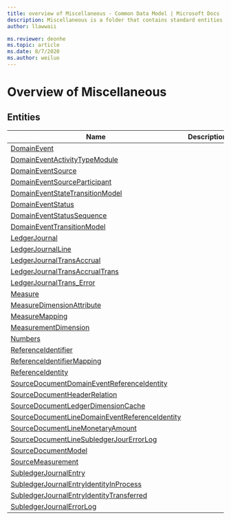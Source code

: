 ```yaml
---
title: overview of Miscellaneous - Common Data Model | Microsoft Docs
description: Miscellaneous is a folder that contains standard entities related to the Common Data Model.
author: llawwaii

ms.reviewer: deonhe
ms.topic: article
ms.date: 8/7/2020
ms.author: weiluo
---
```


# Overview of Miscellaneous


## Entities

|Name|Description|
|---|---|
|[DomainEvent](DomainEvent.md)||
|[DomainEventActivityTypeModule](DomainEventActivityTypeModule.md)||
|[DomainEventSource](DomainEventSource.md)||
|[DomainEventSourceParticipant](DomainEventSourceParticipant.md)||
|[DomainEventStateTransitionModel](DomainEventStateTransitionModel.md)||
|[DomainEventStatus](DomainEventStatus.md)||
|[DomainEventStatusSequence](DomainEventStatusSequence.md)||
|[DomainEventTransitionModel](DomainEventTransitionModel.md)||
|[LedgerJournal](LedgerJournal.md)||
|[LedgerJournalLine](LedgerJournalLine.md)||
|[LedgerJournalTransAccrual](LedgerJournalTransAccrual.md)||
|[LedgerJournalTransAccrualTrans](LedgerJournalTransAccrualTrans.md)||
|[LedgerJournalTrans_Error](LedgerJournalTrans_Error.md)||
|[Measure](Measure.md)||
|[MeasureDimensionAttribute](MeasureDimensionAttribute.md)||
|[MeasureMapping](MeasureMapping.md)||
|[MeasurementDimension](MeasurementDimension.md)||
|[Numbers](Numbers.md)||
|[ReferenceIdentifier](ReferenceIdentifier.md)||
|[ReferenceIdentifierMapping](ReferenceIdentifierMapping.md)||
|[ReferenceIdentity](ReferenceIdentity.md)||
|[SourceDocumentDomainEventReferenceIdentity](SourceDocumentDomainEventReferenceIdentity.md)||
|[SourceDocumentHeaderRelation](SourceDocumentHeaderRelation.md)||
|[SourceDocumentLedgerDimensionCache](SourceDocumentLedgerDimensionCache.md)||
|[SourceDocumentLineDomainEventReferenceIdentity](SourceDocumentLineDomainEventReferenceIdentity.md)||
|[SourceDocumentLineMonetaryAmount](SourceDocumentLineMonetaryAmount.md)||
|[SourceDocumentLineSubledgerJourErrorLog](SourceDocumentLineSubledgerJourErrorLog.md)||
|[SourceDocumentModel](SourceDocumentModel.md)||
|[SourceMeasurement](SourceMeasurement.md)||
|[SubledgerJournalEntry](SubledgerJournalEntry.md)||
|[SubledgerJournalEntryIdentityInProcess](SubledgerJournalEntryIdentityInProcess.md)||
|[SubledgerJournalEntryIdentityTransferred](SubledgerJournalEntryIdentityTransferred.md)||
|[SubledgerJournalErrorLog](SubledgerJournalErrorLog.md)||

